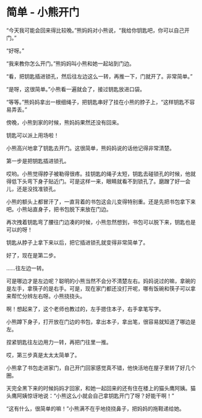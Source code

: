# 简单 - 小熊开门

“今天我可能会回来得比较晚。”熊妈妈对小熊说，“我给你钥匙吧，你可以自己开门。”

“好呀。”

“我来教你怎么开门。”熊妈妈叫小熊和她一起站到门边。

“看，把钥匙插进锁孔，然后往左边这么一转，再推一下，门就开了。非常简单。”

“是呀，这很简单。”小熊看一遍就会了，接过钥匙放进口袋。

“等等。”熊妈妈拿出一根细绳子，把钥匙串好了挂在小熊的脖子上，“这样钥匙不容易弄丢。”

傍晚，小熊到家的时候，熊妈妈果然还没有回来。

钥匙可以派上用场啦！

小熊高兴地拿了钥匙去开门。这很简单，熊妈妈说的话他记得非常清楚。

第一步是把钥匙插进锁孔。

哎哟。小熊觉得脖子被勒得很疼。挂钥匙的绳子太短，钥匙去碰锁孔的时候，他就得低下头弯下身子贴近门。可是这样一来，眼睛就看不到锁孔了。磨蹭了好一会儿，还是没找准锁孔。

小熊的额头上都冒汗了，一直背着的书包这会儿变得特别重。还是先把书包拿下来吧。小熊站直身子，把书包脱下来放在门边。

再次拽着钥匙弯了腰往门边凑的时候，小熊忽然想到，书包可以脱下来，钥匙也是可以的呀！

钥匙从脖子上拿下来以后，把它插进锁孔就变得非常简单了。

好了，现在是第二步。

……往左边一转。

可是哪边才是左边呢？聪明的小熊当然不会分不清楚左右。妈妈说过的嘛，拿碗的是左手，拿筷子的是右手。可是，现在家门都还没打开呢，哪有饭碗和筷子可以拿来帮忙分辨左右呀。小熊挠挠头。

啊！想起来了，这个老师也教过的，左手摁住本子，右手拿笔写字。

小熊蹲下身子，打开放在门边的书包，拿出本子，拿出笔，很容易就知道了哪边是左。

捏紧钥匙往左边用力一转，再把门往里一推。

哎，第三步真是太太太简单了。

小熊拿了书包走进家门，自己开门回家感觉真不错，他快活地在屋子里转了好几个圈。

天完全黑下来的时候妈妈才回家，和她一起回来的还有住在楼上的猫头鹰阿姨。猫头鹰阿姨惊讶地说：“小熊这么小就会自己拿钥匙开门了呀？好能干啊！”

“这有什么，很简单的嘛！”小熊满不在乎地挠挠鼻子，把妈妈的拖鞋递给她。
